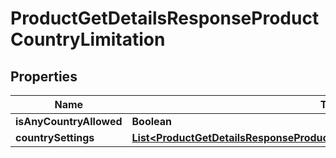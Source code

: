 

# ProductGetDetailsResponseProductCountryLimitation


## Properties

| Name | Type | Description | Notes |
|------------ | ------------- | ------------- | -------------|
|**isAnyCountryAllowed** | **Boolean** |  |  [optional] |
|**countrySettings** | [**List&lt;ProductGetDetailsResponseProductCountryLimitationCountrySettingsInner&gt;**](ProductGetDetailsResponseProductCountryLimitationCountrySettingsInner.md) |  |  [optional] |



